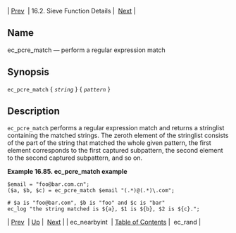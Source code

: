 | [Prev](sieve.ref.ec_nearbyint)  | 16.2. Sieve Function Details |  [Next](sieve.ref.ec_rand.php) |

<a name="sieve.ref.ec_pcre_match"></a>
## Name

ec_pcre_match — perform a regular expression match

## Synopsis

`ec_pcre_match` { *`string`* } { *`pattern`* }

<a name="idp30363808"></a>
## Description

`ec_pcre_match` performs a regular expression match and returns a stringlist containing the matched strings. The zeroth element of the stringlist consists of the part of the string that matched the whole given pattern, the first element corresponds to the first captured subpattern, the second element to the second captured subpattern, and so on.

<a name="example.ec_pcre_match"></a>

**Example 16.85. ec_pcre_match example**

```
$email = "foo@bar.com.cn";
($a, $b, $c) = ec_pcre_match $email "(.*)@(.*)\.com";

# $a is "foo@bar.com", $b is "foo" and $c is "bar"
ec_log "the string matched is ${a}, $1 is ${b}, $2 is ${c}.";
```

| [Prev](sieve.ref.ec_nearbyint)  | [Up](sieve.ref.files.php) |  [Next](sieve.ref.ec_rand.php) |
| ec_nearbyint  | [Table of Contents](index) |  ec_rand |
